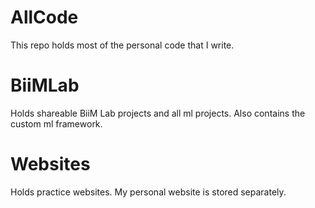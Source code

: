 # AllCode
This repo holds most of the personal code that I write.
# BiiMLab
Holds shareable BiiM Lab projects and all ml projects. Also contains the custom ml framework.
# Websites
Holds practice websites. My personal website is stored separately.
